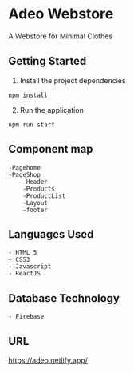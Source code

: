 # Adeo Webstore
A Webstore for Minimal Clothes

## Getting Started

1. Install the project dependencies
```shell
npm install
```

2. Run the application
```shell
npm run start
```

## Component map
    -Pagehome
    -PageShop
        -Header
        -Products
        -ProductList
        -Layout
        -footer

## Languages Used

    - HTML 5
    - CSS3
    - Javascript
    - ReactJS

## Database Technology
    - Firebase

## URL 
https://adeo.netlify.app/
